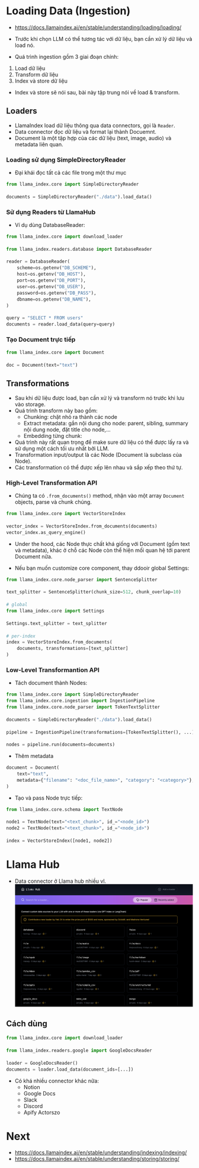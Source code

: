 # Loading Data (Ingestion) 
- https://docs.llamaindex.ai/en/stable/understanding/loading/loading/

- Trước khi chọn LLM có thể tương tác với dữ liệu, bạn cần xử lý dữ liệu và load nó.
- Quá trình ingestion gồm 3 giai đoạn chính:
1. Load dữ liệu
2. Transform dữ liệu
3. Index và store dữ liệu
- Index và store sẽ nói sau, bài này tập trung nói về load & transform.

## Loaders
- LlamaIndex load dữ liệu thông qua data connectors, gọi là `Reader`.
- Data connector đọc dữ liệu và format lại thành Docuemnt.
- Document là một tập hợp của các dữ liệu (text, image, audio) và metadata liên quan.

### Loading sử dụng SimpleDirectoryReader
- Đại khái đọc tất cả các file trong một thư mục

```python
from llama_index.core import SimpleDirectoryReader

documents = SimpleDirectoryReader("./data").load_data()
```

### Sử dụng Readers từ LlamaHub
- Ví dụ dùng DatabaseReader:

```python
from llama_index.core import download_loader

from llama_index.readers.database import DatabaseReader

reader = DatabaseReader(
    scheme=os.getenv("DB_SCHEME"),
    host=os.getenv("DB_HOST"),
    port=os.getenv("DB_PORT"),
    user=os.getenv("DB_USER"),
    password=os.getenv("DB_PASS"),
    dbname=os.getenv("DB_NAME"),
)

query = "SELECT * FROM users"
documents = reader.load_data(query=query)
```

### Tạo Document trực tiếp
```python
from llama_index.core import Document

doc = Document(text="text")
```

## Transformations
- Sau khi dữ liệu được load, bạn cần xử lý và transform nó trước khi lưu vào storage.
- Quá trình transform này bao gồm:
  - Chunking: chặt nhỏ ra thành các node
  - Extract metadata: gắn nội dung cho node: parent, sibling, summary nội dung node, đặt title cho node,...
  - Embedding từng chunk:
- Quá trình này rất quan trọng để make sure dữ liệu có thể được lấy ra và sử dụng một cách tối ưu nhất bởi LLM.
- Transformation input/output là các Node (Document là subclass của Node).
- Các transformation có thể được xếp lên nhau và sắp xếp theo thứ tự.

### High-Level Transformation API
- Chúng ta có `.from_documents()` method, nhận vào một array `Document` objects, parse và chunk chúng.

```python
from llama_index.core import VectorStoreIndex

vector_index = VectorStoreIndex.from_documents(documents)
vector_index.as_query_engine()
```
- Under the hood, các Node thực chất khá giống với Document (gồm text và metadata), khác ở chỗ các Node còn thể hiện mối quan hệ tới parent Document nữa.

- Nếu bạn muốn customize core component, thay ddooir global Settings:

```python
from llama_index.core.node_parser import SentenceSplitter

text_splitter = SentenceSplitter(chunk_size=512, chunk_overlap=10)

# global
from llama_index.core import Settings

Settings.text_splitter = text_splitter

# per-index
index = VectorStoreIndex.from_documents(
    documents, transformations=[text_splitter]
)
```

### Low-Level Transformantion API
- Tách document thành Nodes:

```python
from llama_index.core import SimpleDirectoryReader
from llama_index.core.ingestion import IngestionPipeline
from llama_index.core.node_parser import TokenTextSplitter

documents = SimpleDirectoryReader("./data").load_data()

pipeline = IngestionPipeline(transformations=[TokenTextSplitter(), ...])

nodes = pipeline.run(documents=documents)
```

- Thêm metadata

```python
document = Document(
    text="text",
    metadata={"filename": "<doc_file_name>", "category": "<category>"},
)
```
- Tạo và pass Node trực tiếp:

```python
from llama_index.core.schema import TextNode

node1 = TextNode(text="<text_chunk>", id_="<node_id>")
node2 = TextNode(text="<text_chunk>", id_="<node_id>")

index = VectorStoreIndex([node1, node2])
```

# Llama Hub
- Data connector ở Llama hub nhiều vl.
![Llama hub](images/llamahub.png)

## Cách dùng

```python
from llama_index.core import download_loader

from llama_index.readers.google import GoogleDocsReader

loader = GoogleDocsReader()
documents = loader.load_data(document_ids=[...])
```
- Có khá nhiều connector khác nữa:
  - Notion
  - Google Docs
  - Slack
  - Discord
  - Apify Actorszo

# Next
- https://docs.llamaindex.ai/en/stable/understanding/indexing/indexing/
- https://docs.llamaindex.ai/en/stable/understanding/storing/storing/